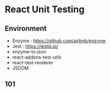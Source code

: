 # React Unit Testing
## Environment
 * Enzyme : https://github.com/airbnb/enzyme
 * Jest : https://jestjs.io/
 * enzyme-to-json
 * react-addons-test-utils 
 * react-test-renderer
 * JSDOM
## 101
